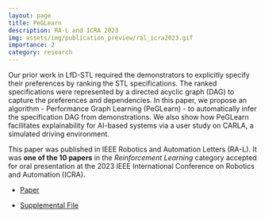 ```yaml
---
layout: page
title: PeGLearn
description: RA-L and ICRA 2023
img: assets/img/publication_preview/ral_icra2023.gif
importance: 2
category: research
---
```


Our prior work in LfD-STL required the demonstrators to explicitly specify their preferences by ranking the STL specifications. The ranked specifications were represented by a directed acyclic graph (DAG) to capture the preferences and dependencies. In this paper, we propose an algorithm - Performance Graph Learning (PeGLearn) - to automatically infer the specification DAG from demonstrations. We also show how PeGLearn facilitates explainability for AI-based systems via a user study on CARLA, a simulated driving environment.

This paper was published in IEEE Robotics and Automation Letters (RA-L). It was **one of the 10 papers** in the _Reinforcement Learning_ category accepted for oral presentation at the 2023 IEEE International Conference on Robotics and Automation (ICRA).

- [Paper](https://ieeexplore.ieee.org/abstract/document/9968087/)

- [Supplemental File](/assets/pdf/peglearn_supp.pdf)
